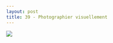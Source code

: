 ```yaml
---
layout: post
title: 39 - Photographier visuellement
---
```


<img src="/img/39.photographiervisuellement.jpg"/>